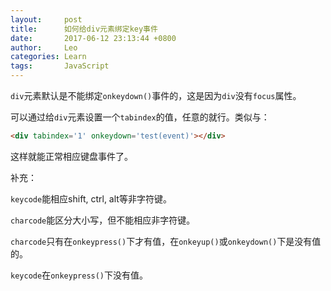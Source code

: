 ```yaml
---
layout:     post
title:      如何给div元素绑定key事件
date:       2017-06-12 23:13:44 +0800
author:     Leo
categories: Learn
tags:       JavaScript
---
```

`div`元素默认是不能绑定`onkeydown()`事件的，这是因为`div`没有`focus`属性。

可以通过给`div`元素设置一个`tabindex`的值，任意的就行。类似与：

```html
<div tabindex='1' onkeydown='test(event)'></div>
```

这样就能正常相应键盘事件了。

补充：

`keycode`能相应shift, ctrl, alt等非字符键。

`charcode`能区分大小写，但不能相应非字符键。

`charcode`只有在`onkeypress()`下才有值，在`onkeyup()`或`onkeydown()`下是没有值的。

`keycode`在`onkeypress()`下没有值。
